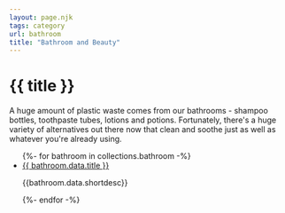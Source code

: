 ```yaml
---
layout: page.njk
tags: category
url: bathroom
title: "Bathroom and Beauty"
---
```



# {{ title }}

<p>A huge amount of plastic waste comes from our bathrooms - shampoo bottles, toothpaste tubes, lotions and potions. Fortunately, there's a huge variety of alternatives out there now that clean and soothe just as well as whatever you're already using.</p>
<ul class="listings">
{%- for bathroom in collections.bathroom -%}
  <li><a href="{{ bathroom.data.url }}">{{ bathroom.data.title }}</a>
  	<p>{{bathroom.data.shortdesc}}</p></li>
{%- endfor -%}
</ul>
